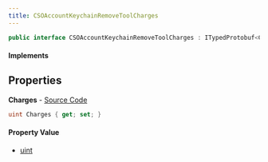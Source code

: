 ```yaml
---
title: CSOAccountKeychainRemoveToolCharges
---
```


```csharp
public interface CSOAccountKeychainRemoveToolCharges : ITypedProtobuf<CSOAccountKeychainRemoveToolCharges>, INativeHandle
```

#### Implements

## Properties

**Charges** - [Source Code](https://github.com/swiftly-solution/swiftlys2/blob/master/managed/src/SwiftlyS2.Generated/Protobufs/Interfaces/CSOAccountKeychainRemoveToolCharges.cs#L13)

```csharp
uint Charges { get; set; }
```

#### Property Value

- [uint](https://learn.microsoft.com/dotnet/api/system.uint32)


